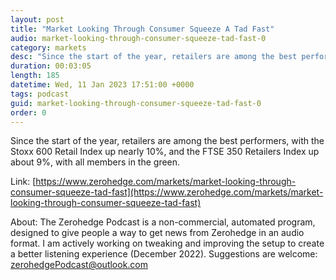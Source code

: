 ```yaml
---
layout: post
title: "Market Looking Through Consumer Squeeze A Tad Fast"
audio: market-looking-through-consumer-squeeze-tad-fast-0
category: markets
desc: "Since the start of the year, retailers are among the best performers, with the Stoxx 600 Retail Index up nearly 10%, and the FTSE 350 Retailers Index up about 9%, with all members in the green."
duration: 00:03:05
length: 185
datetime: Wed, 11 Jan 2023 17:51:00 +0000
tags: podcast
guid: market-looking-through-consumer-squeeze-tad-fast-0
order: 0
---
```

Since the start of the year, retailers are among the best performers, with the Stoxx 600 Retail Index up nearly 10%, and the FTSE 350 Retailers Index up about 9%, with all members in the green.

Link: [https://www.zerohedge.com/markets/market-looking-through-consumer-squeeze-tad-fast](https://www.zerohedge.com/markets/market-looking-through-consumer-squeeze-tad-fast)

About: The Zerohedge Podcast is a non-commercial, automated program, designed to give people a way to get news from Zerohedge in an audio format.  I am actively working on tweaking and improving the setup to create a better listening experience (December 2022).  Suggestions are welcome: [zerohedgePodcast@outlook.com](mailto:zerohedgePodcast@outlook.com)